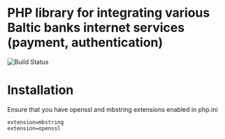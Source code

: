 PHP library for integrating various Baltic banks internet services (payment, authentication)
==============

![Build Status](https://travis-ci.org/Shmarkus/Banklink.svg?branch=master)

# Installation
Ensure that you have openssl and mbstring extensions enabled in php.ini
```properties
extension=mbstring
extension=openssl
```
